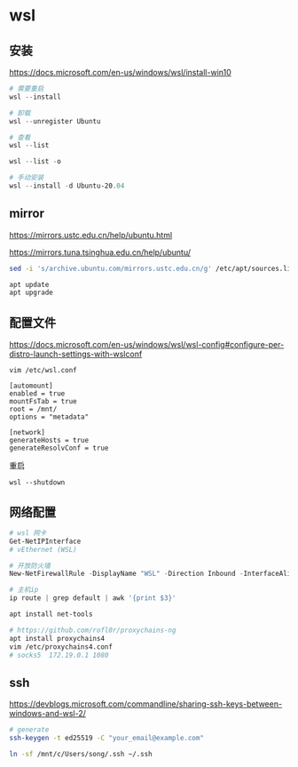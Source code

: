 # wsl

## 安装

<https://docs.microsoft.com/en-us/windows/wsl/install-win10>

```powershell
# 需要重启
wsl --install

# 卸载
wsl --unregister Ubuntu

# 查看
wsl --list

wsl --list -o

# 手动安装
wsl --install -d Ubuntu-20.04
```

## mirror

<https://mirrors.ustc.edu.cn/help/ubuntu.html>

<https://mirrors.tuna.tsinghua.edu.cn/help/ubuntu/>

```sh
sed -i 's/archive.ubuntu.com/mirrors.ustc.edu.cn/g' /etc/apt/sources.list

apt update
apt upgrade
```

## 配置文件

<https://docs.microsoft.com/en-us/windows/wsl/wsl-config#configure-per-distro-launch-settings-with-wslconf>

`vim /etc/wsl.conf`

```vim
[automount]
enabled = true
mountFsTab = true
root = /mnt/
options = "metadata"

[network]
generateHosts = true
generateResolvConf = true
```

重启

`wsl --shutdown`

## 网络配置

```powershell
# wsl 网卡
Get-NetIPInterface
# vEthernet (WSL)

# 开放防火墙
New-NetFirewallRule -DisplayName "WSL" -Direction Inbound -InterfaceAlias "vEthernet (WSL)" -Action Allow

# 主机ip
ip route | grep default | awk '{print $3}'
```

```sh
apt install net-tools

# https://github.com/rofl0r/proxychains-ng
apt install proxychains4
vim /etc/proxychains4.conf
# socks5  172.19.0.1 1080
```

## ssh

<https://devblogs.microsoft.com/commandline/sharing-ssh-keys-between-windows-and-wsl-2/>

```sh
# generate
ssh-keygen -t ed25519 -C "your_email@example.com"

ln -sf /mnt/c/Users/song/.ssh ~/.ssh
```
